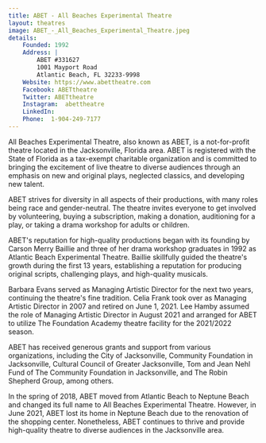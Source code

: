 ```yaml
---
title: ABET - All Beaches Experimental Theatre
layout: theatres
image: ABET_-_All_Beaches_Experimental_Theatre.jpeg
details:
    Founded: 1992
    Address: |
        ABET #331627
        1001 Mayport Road
        Atlantic Beach, FL 32233-9998
    Website: https://www.abettheatre.com
    Facebook: ABETtheatre
    Twitter: ABETtheatre
    Instagram: 	abettheatre
    LinkedIn: 
    Phone: 	1-904-249-7177
---
```

All Beaches Experimental Theatre, also known as ABET, is a not-for-profit theatre located in the Jacksonville, Florida area. ABET is registered with the State of Florida as a tax-exempt charitable organization and is committed to bringing the excitement of live theatre to diverse audiences through an emphasis on new and original plays, neglected classics, and developing new talent.

ABET strives for diversity in all aspects of their productions, with many roles being race and gender-neutral. The theatre invites everyone to get involved by volunteering, buying a subscription, making a donation, auditioning for a play, or taking a drama workshop for adults or children.

ABET's reputation for high-quality productions began with its founding by Carson Merry Baillie and three of her drama workshop graduates in 1992 as Atlantic Beach Experimental Theatre. Baillie skillfully guided the theatre's growth during the first 13 years, establishing a reputation for producing original scripts, challenging plays, and high-quality musicals.

Barbara Evans served as Managing Artistic Director for the next two years, continuing the theatre's fine tradition. Celia Frank took over as Managing Artistic Director in 2007 and retired on June 1, 2021. Lee Hamby assumed the role of Managing Artistic Director in August 2021 and arranged for ABET to utilize The Foundation Academy theatre facility for the 2021/2022 season.

ABET has received generous grants and support from various organizations, including the City of Jacksonville, Community Foundation in Jacksonville, Cultural Council of Greater Jacksonville, Tom and Jean Nehl Fund of The Community Foundation in Jacksonville, and The Robin Shepherd Group, among others.

In the spring of 2018, ABET moved from Atlantic Beach to Neptune Beach and changed its full name to All Beaches Experimental Theatre. However, in June 2021, ABET lost its home in Neptune Beach due to the renovation of the shopping center. Nonetheless, ABET continues to thrive and provide high-quality theatre to diverse audiences in the Jacksonville area.